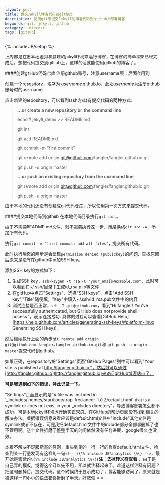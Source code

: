 ```yaml
---
layout: post
title: 提交Jekyll博客代码到github
description: 使用git来提交Jekyll的博客代码到github上部署博客
keywords: git, jekyll, github
category: interest
tags: [github]
---
```

{% include JB/setup %}

上周都是在用本地虚拟机搭建的jekyll环境来运行博客，在博客的简单框架已经完成后，想把代码提交到github上，这样的话就能使用github的博客了。

####创建gitHub代码仓库
注册github账号，注意username项：后面会用到

创建一个repository，名字为 *username*.github.io，此处*username*为注册github账号时的username

点击新建的repository，可以看到(ssh方式)有提交代码的两种方式:

>**…or create a new repository on the command line**
>
>
>echo # jekyll_demo >> README.md
>
>git init
>
>git add README.md
>
>git commit -m "first commit"
>
>git remote add origin git@github.com:fangler/fangler.github.io.git
>
>git push -u origin master
>
>**…or push an existing repository from the command line**
>
>
>git remote add origin git@github.com:fangler/fangler.github.io.git
>
>git push -u origin master

由于本地的代码还没有创建成git代码仓库，所以使用第一次方式来提交代码。

####提交本地代码到github
在本地代码目录执行`git init`。

由于不需要README.md文件，就不需要执行这一步，而是换成`git add -A`，添加所有代码。

执行`git commit -m "first commit: add all files"`，提交所有代码。

此时执行后面的两步是会出现`permission denied (publickey)`的问题，查找原因后原来是没有在github中添加SSH key。

添加SSH key的方式如下：

1. 生成SSH key，`ssh-keygen -t rsa -C "your_email@example.com"`，此时可以看到在~/.ssh/目录下生成id_rsa.pub等文件.
2. 在gitHub中点击"Settings"，选择"SSH keys"，点击"Add SSH key","Title"随便填，"Key"中填入~/.ssh/id_rsa.pub文件中的内容.
3. 测试连接是否正常，`ssh -T git@github.com`，看到"Hi fangler! You've successfully authenticated, but GitHub does not provide shell access."，表示连接成功.
具体的过程可以查看[GitHub Help](https://help.github.com/articles/generating-ssh-keys/#platform-linux Generating SSH keys)。

然后继续执行上面的两步`git remote add origin git@github.com:fangler/fangler.github.io.git`和
`git push -u origin master`提交代码到github。

如果正确，在repository的"Settings"页面"GitHub Pages"列中可以看到"Your site is published at http://fangler.github.io."，然后就可以通过[http://fangler.github.io](http://fangler.github.io)来访问gitHub博客站点了。

**可是我遇到如下的错误，特此记录一下。**

"Settings"页面显示的是"A file was included in \`_includes/themes/startbootstrap-freelancer-1.0.2/default.html\` that is a symlink or does not exist in your _includes directory"，导致博客部署怎么都不成功，可是本地jekyll环境运行确实正常的。在GitHub的[帮助页面](https://help.github.com/articles/page-build-failed-file-is-a-symlink/)没有找到相关的解决办法。根据错误信息来看应该是default.html文件中"include"其他文件是symlink或者不存在，可是我把default.html文件中的include部分全部都删掉了也不管用啊。这个文件折磨了整整半天的时间依然没有任何进展，google很久也没效。

本着不解决不舒服斯基的原则，重头到尾的一行一行的检查default.html文件，检查到某一行是发现有这样的一句`<!-- \{\% include JB/analytics \%\} -->`，最开始是酱紫的`\{\% include JB/analytics \%\}`(**注：去掉转义符查看**)，由于是自己弄的模板，觉得这个可以先不用，所以就注释起来了。难道这样注释有问题？把这句删掉后，提交代码。这个时候终于显示成功了，博客能够访问了，原来就是被这样一句小小的语法错误折磨了半天。好悲催 = =